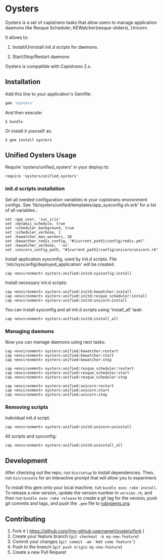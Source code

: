 # Oysters
Oysters is a set of capistrano tasks that allow users to manage application daemons like Resque Scheduler, KEWatcher(resque-sliders), Unicorn.

It allows to:

1. Install/Uninstall init.d scripts for daemons.

2. Start/Stop/Restart daemons  

Oysters is compatible with Capistrano 2.x.



## Installation

Add this line to your application's Gemfile:

```ruby
gem 'oysters'
```

And then execute:
```
$ bundle
```
Or install it yourself as:
```
$ gem install oysters
```
## Unified Oysters Usage

Require 'oysters/unified_oysters' in your deploy.rb:
```
require 'oysters/unified_oysters'
```
### init.d scripts installation

Set all needed configuration variables in your capistrano environment configs. See 'lib/oysters/unified/templates/app_sysconfig.sh.erb' for a list of all variables.:

```
set :app_user, 'svc_iris'
set :dynamic_schedule, true
set :scheduler_background, true
set :scheduler_verbose, 1
set :kewatcher_max_workers, 20
set :kewacther_redis_config, "#{current_path}/config/redis.yml"
set :kewatcher_verbose, '-vv'
set :unicorn_config_path, "#{current_path}/config/unicorn/unicorn.rb"
```

Install application sysconfig, used by init.d scripts. File '/etc/sysconfig/deployed_application' will be created:
```
cap <environment> oysters:unified:initd:sysconfig:install
```

Install necessary init.d scripts:
```
cap <environment> oysters:unified:initd:kewatcher:install
cap <environment> oysters:unified:initd:resque_scheduler:install
cap <environment> oysters:unified:initd:unicorn:install
```
You can install sysconfig and all init.d scripts using 'install_all' task:
```
cap <environment> oysters:unified:initd:install_all
```
### Managing daemons

Now you can manage daemons using next tasks:
```
cap <environment> oysters:unified:kewatcher:restart
cap <environment> oysters:unified:kewatcher:start
cap <environment> oysters:unified:kewatcher:stop

cap <environment> oysters:unified:resque_scheduler:restart
cap <environment> oysters:unified:resque_scheduler:start
cap <environment> oysters:unified:resque_scheduler:stop

cap <environment> oysters:unified:unicorn:restart
cap <environment> oysters:unified:unicorn:start
cap <environment> oysters:unified:unicorn:stop
```
### Removing scripts

Individual init.d script:
```
cap <environment> oysters:unified:initd:unicorn:uninstall
```
All scripts and sysconfig:
```
cap <environment> oysters:unified:initd:uninstall_all
```
## Development

After checking out the repo, run `bin/setup` to install dependencies. Then, run `bin/console` for an interactive prompt that will allow you to experiment.

To install this gem onto your local machine, run `bundle exec rake install`. To release a new version, update the version number in `version.rb`, and then run `bundle exec rake release` to create a git tag for the version, push git commits and tags, and push the `.gem` file to [rubygems.org](https://rubygems.org).

## Contributing

1. Fork it ( https://github.com/[my-github-username]/oysters/fork )
2. Create your feature branch (`git checkout -b my-new-feature`)
3. Commit your changes (`git commit -am 'Add some feature'`)
4. Push to the branch (`git push origin my-new-feature`)
5. Create a new Pull Request
